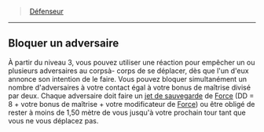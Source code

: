 ﻿---
!GenericItem
Id: fighter_defender_hd.md#bloquer-un-adversaire
ParentLink: fighter_defender_hd.md#défenseur
Name: Bloquer un adversaire
ParentName: Défenseur
NameLevel: 2
Attributes: {}
---
> [Défenseur](hd_fighter_defender.md)

---

## Bloquer un adversaire

À partir du niveau 3, vous pouvez utiliser une réaction pour empêcher un ou plusieurs adversaires au corpsà- corps de se déplacer, dès que l'un d'eux annonce son intention de le faire. Vous pouvez bloquer simultanément un nombre d'adversaires à votre contact égal à votre bonus de maîtrise divisé par deux. Chaque adversaire doit faire un [jet de sauvegarde](hd_abilities_jets_de_sauvegarde.md) de [Force](hd_abilities_strength.md) (DD = 8 + votre bonus de maîtrise + votre modificateur de [Force](hd_abilities_strength.md)) ou être obligé de rester à moins de 1,50 mètre de vous jusqu'à votre prochain tour tant que vous ne vous déplacez pas.


